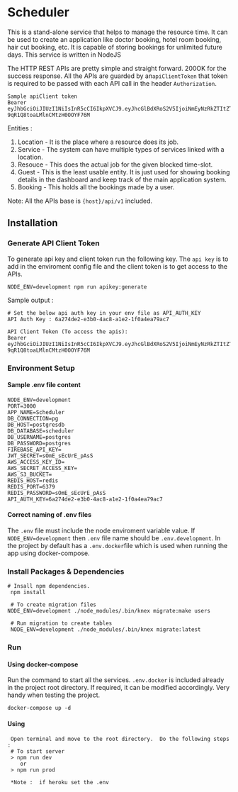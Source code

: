 # Scheduler
This is a stand-alone service that helps to manage the resource time. It can be used to create an application like doctor booking, hotel room booking, hair cut booking, etc. It is capable of storing bookings for unlimited future days. This service is written in NodeJS

The HTTP REST APIs are pretty simple and straight forward. 200OK for the success response. All the APIs are guarded by an`apiClientToken` that token is required to be passed with each API call in the header `Authorization`.

```
Sample apiClient token
Bearer eyJhbGciOiJIUzI1NiIsInR5cCI6IkpXVCJ9.eyJhcGlBdXRoS2V5IjoiNmEyNzRkZTItZTNiMC00YWM4LWExZTItMWYwYTRlYTc5YWM3Iiwic3ViIjowLCJpc3MiOiJTY2hlZHVsZXIiLCJpYXQiOjE1OTA3NTg1MzJ9.dEpniAzPDtjkpzS8-9qR1Q8toaLMlnCMtzH0OOYF76M
```

Entities :
1. Location - It is the place where a resource does its job.
2. Service - The system can have multiple types of services linked with a location.
3. Resouce - This does the actual job for the given blocked time-slot.
4. Guest - This is the least usable entity. It is just used for showing booking details in the dashboard and keep track of the main application system.
5. Booking - This holds all the bookings made by a user.

Note: All the APIs base is ```{host}/api/v1``` included.

## Installation

### Generate API Client Token
To generate api key and client token run the following key. The ```api key``` is to add in the enviroment config file and the client token is to get access to the APIs.
```shell
NODE_ENV=development npm run apikey:generate
```
Sample output : 
```shell
# Set the below api auth key in your env file as API_AUTH_KEY
API Auth Key : 6a274de2-e3b0-4ac8-a1e2-1f0a4ea79ac7

API Client Token (To access the apis): 
Bearer eyJhbGciOiJIUzI1NiIsInR5cCI6IkpXVCJ9.eyJhcGlBdXRoS2V5IjoiNmEyNzRkZTItZTNiMC00YWM4LWExZTItMWYwYTRlYTc5YWM3Iiwic3ViIjowLCJpc3MiOiJTY2hlZHVsZXIiLCJpYXQiOjE1OTA3NTg1MzJ9.dEpniAzPDtjkpzS8-9qR1Q8toaLMlnCMtzH0OOYF76M
```
### Environment Setup
#### Sample .env file content
```shell
NODE_ENV=development
PORT=3000
APP_NAME=Scheduler
DB_CONNECTION=pg
DB_HOST=postgresdb
DB_DATABASE=scheduler
DB_USERNAME=postgres
DB_PASSWORD=postgres
FIREBASE_API_KEY=
JWT_SECRET=sOmE_sEcUrE_pAsS
AWS_ACCESS_KEY_ID=
AWS_SECRET_ACCESS_KEY=
AWS_S3_BUCKET=
REDIS_HOST=redis
REDIS_PORT=6379
REDIS_PASSWORD=sOmE_sEcUrE_pAsS
API_AUTH_KEY=6a274de2-e3b0-4ac8-a1e2-1f0a4ea79ac7
```
#### Correct naming of .env files
The ```.env``` file must include the node enviroment variable value. If ```NODE_ENV=development``` then ```.env``` file name should be ```.env.development```. In the project by default has a ```.env.docker```file which is used when running the app using docker-compose.

### Install Packages & Dependencies
```shell
# Insall npm dependencies.
 npm install
 
 # To create migration files
NODE_ENV=development ./node_modules/.bin/knex migrate:make users
 
 # Run migration to create tables
 NODE_ENV=development ./node_modules/.bin/knex migrate:latest
```
### Run
#### Using docker-compose
Run the command to start all the services. ```.env.docker``` is included already in the project root directory. If required, it can be modified accordingly. Very handy when testing the project.
```shell
docker-compose up -d
```
#### Using 
```shell
 Open terminal and move to the root directory.  Do the following steps :
 # To start server
 > npm run dev
 	or
 > npm run prod
 
 *Note :  if heroku set the .env
```

